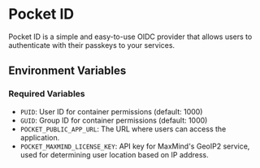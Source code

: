 # Pocket ID

Pocket ID is a simple and easy-to-use OIDC provider that allows users to authenticate with their passkeys to your services.

## Environment Variables

### Required Variables
- `PUID`: User ID for container permissions (default: 1000)
- `GUID`: Group ID for container permissions (default: 1000)
- `POCKET_PUBLIC_APP_URL`: The URL where users can access the application.
- `POCKET_MAXMIND_LICENSE_KEY`: API key for MaxMind's GeoIP2 service, used for determining user location based on IP address.
